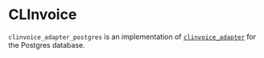 # CLInvoice

`clinvoice_adapter_postgres` is an implementation of [`clinvoice_adapter`](https://github.com/Iron-E/clinvoice_adapter) for the Postgres database.
